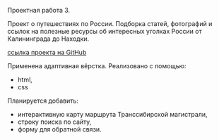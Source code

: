 ﻿Проектная работа 3.

Проект о путешествиях по России. Подборка статей, фотографий и ссылок на полезные ресурсы об интересных уголках России от Калининграда до Находки. 

[ссылка проекта на GitHub](https://)

Применена адаптивная вёрстка. Реализовано с помощью:
 - html,
 - css

Планируется добавить:
 - интерактивную карту маршрута Транссибирской магистрали,
 - строку поиска по сайту, 
 - форму для обратной связи.